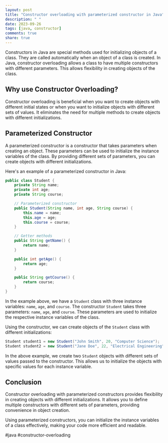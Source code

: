 ```yaml
---
layout: post
title: "Constructor overloading with parameterized constructor in Java"
description: " "
date: 2023-09-26
tags: [java, constructor]
comments: true
share: true
---
```


Constructors in Java are special methods used for initializing objects of a class. They are called automatically when an object of a class is created. In Java, constructor overloading allows a class to have multiple constructors with different parameters. This allows flexibility in creating objects of the class.

## Why use Constructor Overloading?

Constructor overloading is beneficial when you want to create objects with different initial states or when you want to initialize objects with different sets of values. It eliminates the need for multiple methods to create objects with different initializations.

## Parameterized Constructor

A parameterized constructor is a constructor that takes parameters when creating an object. These parameters can be used to initialize the instance variables of the class. By providing different sets of parameters, you can create objects with different initializations.

Here's an example of a parameterized constructor in Java:

```java
public class Student {
    private String name;
    private int age;
    private String course;

    // Parameterized constructor
    public Student(String name, int age, String course) {
        this.name = name;
        this.age = age;
        this.course = course;
    }

    // Getter methods
    public String getName() {
        return name;
    }

    public int getAge() {
        return age;
    }

    public String getCourse() {
        return course;
    }
}
```

In the example above, we have a `Student` class with three instance variables: `name`, `age`, and `course`. The constructor `Student` takes three parameters: `name`, `age`, and `course`. These parameters are used to initialize the respective instance variables of the class.

Using the constructor, we can create objects of the `Student` class with different initializations:

```java
Student student1 = new Student("John Smith", 20, "Computer Science");
Student student2 = new Student("Jane Doe", 22, "Electrical Engineering");
```

In the above example, we create two `Student` objects with different sets of values passed to the constructor. This allows us to initialize the objects with specific values for each instance variable.

## Conclusion

Constructor overloading with parameterized constructors provides flexibility in creating objects with different initializations. It allows you to define multiple constructors with different sets of parameters, providing convenience in object creation.

Using parameterized constructors, you can initialize the instance variables of a class effectively, making your code more efficient and readable.

#java #constructor-overloading